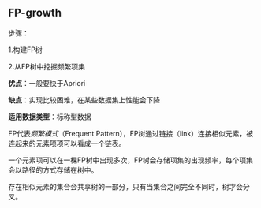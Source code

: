 ## FP-growth

步骤：

1.构建FP树

2.从FP树中挖掘频繁项集



**优点**：一般要快于Apriori

**缺点**：实现比较困难，在某些数据集上性能会下降

**适用数据类型**：标称型数据


FP代表*频繁模式*（Frequent Pattern），FP树通过链接（link）连接相似元素，被连起来的元素项项可以看成一个链表。

一个元素项可以在一棵FP树中出现多次，FP树会存储项集的出现频率，每个项集会以路径的方式存储在树中。

存在相似元素的集合会共享树的一部分，只有当集合之间完全不同时，树才会分叉。